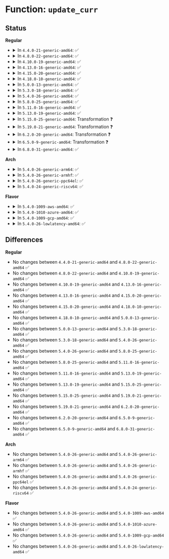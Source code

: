 # Function: <code>update_curr</code>

## Status
<b>Regular</b>
<ul>
<li>
<details>
<summary>In <code>4.4.0-21-generic-amd64</code>: ✅</summary>

```c
void update_curr(struct cfs_rq * cfs_rq)
```

```json
{
  "name": "update_curr",
  "collision_type": "Unique Static",
  "inline_type": "No",
  "funcs": [
    {
      "addr": 18446744071579585088,
      "name": "update_curr",
      "external": false,
      "loc": "kernel/sched/fair.c:701",
      "file": "kernel/sched/fair.c",
      "inline": "seen, unknown",
      "caller_inline": [],
      "caller_func": [
        "kernel/sched/fair.c:update_curr_fair",
        "kernel/sched/fair.c:update_cfs_shares",
        "kernel/sched/fair.c:task_fork_fair",
        "kernel/sched/fair.c:yield_task_fair",
        "kernel/sched/fair.c:check_preempt_wakeup",
        "kernel/sched/fair.c:dequeue_entity",
        "kernel/sched/fair.c:enqueue_entity",
        "kernel/sched/fair.c:put_prev_entity",
        "kernel/sched/fair.c:task_tick_fair",
        "kernel/sched/fair.c:pick_next_task_fair"
      ]
    }
  ],
  "symbols": [
    {
      "addr": 18446744071579585088,
      "name": "update_curr",
      "section": ".text",
      "bind": "STB_LOCAL",
      "size": 351
    }
  ]
}
```
</details>
</li>
<li>
<details>
<summary>In <code>4.8.0-22-generic-amd64</code>: ✅</summary>

```c
void update_curr(struct cfs_rq * cfs_rq)
```

```json
{
  "name": "update_curr",
  "collision_type": "Unique Static",
  "inline_type": "No",
  "funcs": [
    {
      "addr": 18446744071579596192,
      "name": "update_curr",
      "external": false,
      "loc": "kernel/sched/fair.c:783",
      "file": "kernel/sched/fair.c",
      "inline": "seen, unknown",
      "caller_inline": [],
      "caller_func": [
        "kernel/sched/fair.c:task_fork_fair",
        "kernel/sched/fair.c:task_tick_fair",
        "kernel/sched/fair.c:yield_task_fair",
        "kernel/sched/fair.c:pick_next_task_fair",
        "kernel/sched/fair.c:check_preempt_wakeup",
        "kernel/sched/fair.c:put_prev_entity",
        "kernel/sched/fair.c:dequeue_entity",
        "kernel/sched/fair.c:enqueue_entity",
        "kernel/sched/fair.c:update_cfs_shares",
        "kernel/sched/fair.c:update_curr_fair"
      ]
    }
  ],
  "symbols": [
    {
      "addr": 18446744071579596192,
      "name": "update_curr",
      "section": ".text",
      "bind": "STB_LOCAL",
      "size": 368
    }
  ]
}
```
</details>
</li>
<li>
<details>
<summary>In <code>4.10.0-19-generic-amd64</code>: ✅</summary>

```c
void update_curr(struct cfs_rq * cfs_rq)
```

```json
{
  "name": "update_curr",
  "collision_type": "Unique Static",
  "inline_type": "No",
  "funcs": [
    {
      "addr": 18446744071579629744,
      "name": "update_curr",
      "external": false,
      "loc": "kernel/sched/fair.c:842",
      "file": "kernel/sched/fair.c",
      "inline": "seen, unknown",
      "caller_inline": [],
      "caller_func": [
        "kernel/sched/fair.c:task_fork_fair",
        "kernel/sched/fair.c:task_tick_fair",
        "kernel/sched/fair.c:yield_task_fair",
        "kernel/sched/fair.c:pick_next_task_fair",
        "kernel/sched/fair.c:check_preempt_wakeup",
        "kernel/sched/fair.c:put_prev_entity",
        "kernel/sched/fair.c:dequeue_entity",
        "kernel/sched/fair.c:enqueue_entity",
        "kernel/sched/fair.c:update_cfs_shares",
        "kernel/sched/fair.c:update_curr_fair"
      ]
    }
  ],
  "symbols": [
    {
      "addr": 18446744071579629744,
      "name": "update_curr",
      "section": ".text",
      "bind": "STB_LOCAL",
      "size": 368
    }
  ]
}
```
</details>
</li>
<li>
<details>
<summary>In <code>4.13.0-16-generic-amd64</code>: ✅</summary>

```c
void update_curr(struct cfs_rq * cfs_rq)
```

```json
{
  "name": "update_curr",
  "collision_type": "Unique Static",
  "inline_type": "No",
  "funcs": [
    {
      "addr": 18446744071579611744,
      "name": "update_curr",
      "external": false,
      "loc": "kernel/sched/fair.c:839",
      "file": "kernel/sched/fair.c",
      "inline": "seen, unknown",
      "caller_inline": [],
      "caller_func": [
        "kernel/sched/fair.c:task_fork_fair",
        "kernel/sched/fair.c:task_tick_fair",
        "kernel/sched/fair.c:yield_task_fair",
        "kernel/sched/fair.c:pick_next_task_fair",
        "kernel/sched/fair.c:check_preempt_wakeup",
        "kernel/sched/fair.c:put_prev_entity",
        "kernel/sched/fair.c:dequeue_entity",
        "kernel/sched/fair.c:enqueue_entity",
        "kernel/sched/fair.c:enqueue_entity",
        "kernel/sched/fair.c:update_cfs_shares",
        "kernel/sched/fair.c:update_curr_fair"
      ]
    }
  ],
  "symbols": [
    {
      "addr": 18446744071579611744,
      "name": "update_curr",
      "section": ".text",
      "bind": "STB_LOCAL",
      "size": 429
    }
  ]
}
```
</details>
</li>
<li>
<details>
<summary>In <code>4.15.0-20-generic-amd64</code>: ✅</summary>

```c
void update_curr(struct cfs_rq * cfs_rq)
```

```json
{
  "name": "update_curr",
  "collision_type": "Unique Static",
  "inline_type": "No",
  "funcs": [
    {
      "addr": 18446744071579643392,
      "name": "update_curr",
      "external": false,
      "loc": "kernel/sched/fair.c:819",
      "file": "kernel/sched/fair.c",
      "inline": "seen, unknown",
      "caller_inline": [],
      "caller_func": [
        "kernel/sched/fair.c:task_fork_fair",
        "kernel/sched/fair.c:task_tick_fair",
        "kernel/sched/fair.c:yield_task_fair",
        "kernel/sched/fair.c:pick_next_task_fair",
        "kernel/sched/fair.c:check_preempt_wakeup",
        "kernel/sched/fair.c:put_prev_entity",
        "kernel/sched/fair.c:dequeue_entity",
        "kernel/sched/fair.c:enqueue_entity",
        "kernel/sched/fair.c:enqueue_entity",
        "kernel/sched/fair.c:reweight_entity",
        "kernel/sched/fair.c:update_curr_fair"
      ]
    }
  ],
  "symbols": [
    {
      "addr": 18446744071579643392,
      "name": "update_curr",
      "section": ".text",
      "bind": "STB_LOCAL",
      "size": 461
    }
  ]
}
```
</details>
</li>
<li>
<details>
<summary>In <code>4.18.0-10-generic-amd64</code>: ✅</summary>

```c
void update_curr(struct cfs_rq * cfs_rq)
```

```json
{
  "name": "update_curr",
  "collision_type": "Unique Static",
  "inline_type": "No",
  "funcs": [
    {
      "addr": 18446744071579669200,
      "name": "update_curr",
      "external": false,
      "loc": "kernel/sched/fair.c:806",
      "file": "kernel/sched/fair.c",
      "inline": "seen, unknown",
      "caller_inline": [],
      "caller_func": [
        "kernel/sched/fair.c:task_fork_fair",
        "kernel/sched/fair.c:task_tick_fair",
        "kernel/sched/fair.c:yield_task_fair",
        "kernel/sched/fair.c:pick_next_task_fair",
        "kernel/sched/fair.c:check_preempt_wakeup",
        "kernel/sched/fair.c:put_prev_entity",
        "kernel/sched/fair.c:dequeue_entity",
        "kernel/sched/fair.c:enqueue_entity",
        "kernel/sched/fair.c:enqueue_entity",
        "kernel/sched/fair.c:reweight_entity",
        "kernel/sched/fair.c:update_curr_fair"
      ]
    }
  ],
  "symbols": [
    {
      "addr": 18446744071579669200,
      "name": "update_curr",
      "section": ".text",
      "bind": "STB_LOCAL",
      "size": 481
    }
  ]
}
```
</details>
</li>
<li>
<details>
<summary>In <code>5.0.0-13-generic-amd64</code>: ✅</summary>

```c
void update_curr(struct cfs_rq * cfs_rq)
```

```json
{
  "name": "update_curr",
  "collision_type": "Unique Static",
  "inline_type": "No",
  "funcs": [
    {
      "addr": 18446744071579711168,
      "name": "update_curr",
      "external": false,
      "loc": "kernel/sched/fair.c:802",
      "file": "kernel/sched/fair.c",
      "inline": "seen, unknown",
      "caller_inline": [],
      "caller_func": [
        "kernel/sched/fair.c:task_fork_fair",
        "kernel/sched/fair.c:task_tick_fair",
        "kernel/sched/fair.c:yield_task_fair",
        "kernel/sched/fair.c:pick_next_task_fair",
        "kernel/sched/fair.c:check_preempt_wakeup",
        "kernel/sched/fair.c:put_prev_entity",
        "kernel/sched/fair.c:dequeue_entity",
        "kernel/sched/fair.c:enqueue_entity",
        "kernel/sched/fair.c:enqueue_entity",
        "kernel/sched/fair.c:reweight_entity",
        "kernel/sched/fair.c:update_curr_fair"
      ]
    }
  ],
  "symbols": [
    {
      "addr": 18446744071579711168,
      "name": "update_curr",
      "section": ".text",
      "bind": "STB_LOCAL",
      "size": 465
    }
  ]
}
```
</details>
</li>
<li>
<details>
<summary>In <code>5.3.0-18-generic-amd64</code>: ✅</summary>

```c
void update_curr(struct cfs_rq * cfs_rq)
```

```json
{
  "name": "update_curr",
  "collision_type": "Unique Static",
  "inline_type": "No",
  "funcs": [
    {
      "addr": 18446744071579741104,
      "name": "update_curr",
      "external": false,
      "loc": "kernel/sched/fair.c:834",
      "file": "kernel/sched/fair.c",
      "inline": "seen, unknown",
      "caller_inline": [],
      "caller_func": [
        "kernel/sched/fair.c:task_fork_fair",
        "kernel/sched/fair.c:task_tick_fair",
        "kernel/sched/fair.c:yield_task_fair",
        "kernel/sched/fair.c:pick_next_task_fair",
        "kernel/sched/fair.c:check_preempt_wakeup",
        "kernel/sched/fair.c:put_prev_entity",
        "kernel/sched/fair.c:dequeue_entity",
        "kernel/sched/fair.c:enqueue_entity",
        "kernel/sched/fair.c:enqueue_entity",
        "kernel/sched/fair.c:reweight_entity",
        "kernel/sched/fair.c:update_curr_fair"
      ]
    }
  ],
  "symbols": [
    {
      "addr": 18446744071579741104,
      "name": "update_curr",
      "section": ".text",
      "bind": "STB_LOCAL",
      "size": 481
    }
  ]
}
```
</details>
</li>
<li>
<details>
<summary>In <code>5.4.0-26-generic-amd64</code>: ✅</summary>

```c
void update_curr(struct cfs_rq * cfs_rq)
```

```json
{
  "name": "update_curr",
  "collision_type": "Unique Static",
  "inline_type": "No",
  "funcs": [
    {
      "addr": 18446744071579781840,
      "name": "update_curr",
      "external": false,
      "loc": "kernel/sched/fair.c:833",
      "file": "kernel/sched/fair.c",
      "inline": "seen, unknown",
      "caller_inline": [],
      "caller_func": [
        "kernel/sched/fair.c:task_fork_fair",
        "kernel/sched/fair.c:task_tick_fair",
        "kernel/sched/fair.c:yield_task_fair",
        "kernel/sched/fair.c:pick_next_task_fair",
        "kernel/sched/fair.c:check_preempt_wakeup",
        "kernel/sched/fair.c:put_prev_entity",
        "kernel/sched/fair.c:dequeue_entity",
        "kernel/sched/fair.c:enqueue_entity",
        "kernel/sched/fair.c:enqueue_entity",
        "kernel/sched/fair.c:reweight_entity",
        "kernel/sched/fair.c:update_curr_fair"
      ]
    }
  ],
  "symbols": [
    {
      "addr": 18446744071579781840,
      "name": "update_curr",
      "section": ".text",
      "bind": "STB_LOCAL",
      "size": 480
    }
  ]
}
```
</details>
</li>
<li>
<details>
<summary>In <code>5.8.0-25-generic-amd64</code>: ✅</summary>

```c
void update_curr(struct cfs_rq * cfs_rq)
```

```json
{
  "name": "update_curr",
  "collision_type": "Unique Static",
  "inline_type": "No",
  "funcs": [
    {
      "addr": 18446744071579820256,
      "name": "update_curr",
      "external": false,
      "loc": "kernel/sched/fair.c:844",
      "file": "kernel/sched/fair.c",
      "inline": "seen, unknown",
      "caller_inline": [],
      "caller_func": [
        "kernel/sched/fair.c:task_fork_fair",
        "kernel/sched/fair.c:task_tick_fair",
        "kernel/sched/fair.c:yield_task_fair",
        "kernel/sched/fair.c:pick_next_task_fair",
        "kernel/sched/fair.c:check_preempt_wakeup",
        "kernel/sched/fair.c:put_prev_entity",
        "kernel/sched/fair.c:dequeue_entity",
        "kernel/sched/fair.c:enqueue_entity",
        "kernel/sched/fair.c:enqueue_entity",
        "kernel/sched/fair.c:reweight_entity",
        "kernel/sched/fair.c:update_curr_fair"
      ]
    }
  ],
  "symbols": [
    {
      "addr": 18446744071579820256,
      "name": "update_curr",
      "section": ".text",
      "bind": "STB_LOCAL",
      "size": 480
    }
  ]
}
```
</details>
</li>
<li>
<details>
<summary>In <code>5.11.0-16-generic-amd64</code>: ✅</summary>

```c
void update_curr(struct cfs_rq * cfs_rq)
```

```json
{
  "name": "update_curr",
  "collision_type": "Unique Static",
  "inline_type": "No",
  "funcs": [
    {
      "addr": 18446744071579811584,
      "name": "update_curr",
      "external": false,
      "loc": "kernel/sched/fair.c:842",
      "file": "kernel/sched/fair.c",
      "inline": "seen, unknown",
      "caller_inline": [],
      "caller_func": [
        "kernel/sched/fair.c:task_fork_fair",
        "kernel/sched/fair.c:task_tick_fair",
        "kernel/sched/fair.c:yield_task_fair",
        "kernel/sched/fair.c:pick_next_task_fair",
        "kernel/sched/fair.c:check_preempt_wakeup",
        "kernel/sched/fair.c:put_prev_entity",
        "kernel/sched/fair.c:dequeue_entity",
        "kernel/sched/fair.c:enqueue_entity",
        "kernel/sched/fair.c:enqueue_entity",
        "kernel/sched/fair.c:reweight_entity",
        "kernel/sched/fair.c:update_curr_fair"
      ]
    }
  ],
  "symbols": [
    {
      "addr": 18446744071579811584,
      "name": "update_curr",
      "section": ".text",
      "bind": "STB_LOCAL",
      "size": 444
    }
  ]
}
```
</details>
</li>
<li>
<details>
<summary>In <code>5.13.0-19-generic-amd64</code>: ✅</summary>

```c
void update_curr(struct cfs_rq * cfs_rq)
```

```json
{
  "name": "update_curr",
  "collision_type": "Unique Static",
  "inline_type": "No",
  "funcs": [
    {
      "addr": 18446744071579822240,
      "name": "update_curr",
      "external": false,
      "loc": "kernel/sched/fair.c:839",
      "file": "kernel/sched/fair.c",
      "inline": "seen, unknown",
      "caller_inline": [],
      "caller_func": [
        "kernel/sched/fair.c:task_fork_fair",
        "kernel/sched/fair.c:task_tick_fair",
        "kernel/sched/fair.c:yield_task_fair",
        "kernel/sched/fair.c:pick_next_task_fair",
        "kernel/sched/fair.c:check_preempt_wakeup",
        "kernel/sched/fair.c:put_prev_entity",
        "kernel/sched/fair.c:dequeue_entity",
        "kernel/sched/fair.c:enqueue_entity",
        "kernel/sched/fair.c:enqueue_entity",
        "kernel/sched/fair.c:reweight_entity",
        "kernel/sched/fair.c:update_curr_fair"
      ]
    }
  ],
  "symbols": [
    {
      "addr": 18446744071579822240,
      "name": "update_curr",
      "section": ".text",
      "bind": "STB_LOCAL",
      "size": 443
    }
  ]
}
```
</details>
</li>
<li>
<details>
<summary>In <code>5.15.0-25-generic-amd64</code>: Transformation ❓</summary>

```c
void update_curr(struct cfs_rq * cfs_rq)
```

```json
{
  "name": "update_curr",
  "collision_type": "Unique Static",
  "inline_type": "No",
  "funcs": [
    {
      "addr": 0,
      "name": "update_curr",
      "external": false,
      "loc": "kernel/sched/fair.c:825",
      "file": "kernel/sched/fair.c",
      "inline": "seen, unknown",
      "caller_inline": [],
      "caller_func": [
        "kernel/sched/fair.c:task_fork_fair",
        "kernel/sched/fair.c:task_tick_fair",
        "kernel/sched/fair.c:yield_task_fair",
        "kernel/sched/fair.c:pick_next_task_fair",
        "kernel/sched/fair.c:pick_task_fair",
        "kernel/sched/fair.c:check_preempt_wakeup",
        "kernel/sched/fair.c:put_prev_entity",
        "kernel/sched/fair.c:dequeue_entity",
        "kernel/sched/fair.c:enqueue_entity",
        "kernel/sched/fair.c:enqueue_entity",
        "kernel/sched/fair.c:reweight_entity",
        "kernel/sched/fair.c:update_curr_fair"
      ]
    }
  ],
  "symbols": [
    {
      "addr": 18446744071579922160,
      "name": "update_curr",
      "section": ".text",
      "bind": "STB_LOCAL",
      "size": 449
    },
    {
      "addr": 18446744071592109101,
      "name": "update_curr.cold",
      "section": ".text",
      "bind": "STB_LOCAL",
      "size": 21
    }
  ]
}
```
</details>
</li>
<li>
<details>
<summary>In <code>5.19.0-21-generic-amd64</code>: Transformation ❓</summary>

```c
void update_curr(struct cfs_rq * cfs_rq)
```

```json
{
  "name": "update_curr",
  "collision_type": "Unique Static",
  "inline_type": "No",
  "funcs": [
    {
      "addr": 0,
      "name": "update_curr",
      "external": false,
      "loc": "kernel/sched/fair.c:888",
      "file": "kernel/sched/fair.c",
      "inline": "seen, unknown",
      "caller_inline": [],
      "caller_func": [
        "kernel/sched/fair.c:task_fork_fair",
        "kernel/sched/fair.c:task_tick_fair",
        "kernel/sched/fair.c:yield_task_fair",
        "kernel/sched/fair.c:pick_next_task_fair",
        "kernel/sched/fair.c:pick_task_fair",
        "kernel/sched/fair.c:check_preempt_wakeup",
        "kernel/sched/fair.c:put_prev_entity",
        "kernel/sched/fair.c:dequeue_entity",
        "kernel/sched/fair.c:enqueue_entity",
        "kernel/sched/fair.c:enqueue_entity",
        "kernel/sched/fair.c:reweight_entity",
        "kernel/sched/fair.c:update_curr_fair"
      ]
    }
  ],
  "symbols": [
    {
      "addr": 18446744071580041296,
      "name": "update_curr",
      "section": ".text",
      "bind": "STB_LOCAL",
      "size": 518
    },
    {
      "addr": 18446744071593876741,
      "name": "update_curr.cold",
      "section": ".text",
      "bind": "STB_LOCAL",
      "size": 21
    }
  ]
}
```
</details>
</li>
<li>
<details>
<summary>In <code>6.2.0-20-generic-amd64</code>: Transformation ❓</summary>

```c
void update_curr(struct cfs_rq * cfs_rq)
```

```json
{
  "name": "update_curr",
  "collision_type": "Unique Static",
  "inline_type": "No",
  "funcs": [
    {
      "addr": 0,
      "name": "update_curr",
      "external": false,
      "loc": "kernel/sched/fair.c:897",
      "file": "kernel/sched/fair.c",
      "inline": "seen, unknown",
      "caller_inline": [],
      "caller_func": [
        "kernel/sched/fair.c:task_fork_fair",
        "kernel/sched/fair.c:task_tick_fair",
        "kernel/sched/fair.c:yield_task_fair",
        "kernel/sched/fair.c:pick_next_task_fair",
        "kernel/sched/fair.c:pick_task_fair",
        "kernel/sched/fair.c:check_preempt_wakeup",
        "kernel/sched/fair.c:put_prev_entity",
        "kernel/sched/fair.c:dequeue_entity",
        "kernel/sched/fair.c:enqueue_entity",
        "kernel/sched/fair.c:enqueue_entity",
        "kernel/sched/fair.c:reweight_entity",
        "kernel/sched/fair.c:update_curr_fair"
      ]
    }
  ],
  "symbols": [
    {
      "addr": 18446744071580205040,
      "name": "update_curr",
      "section": ".text",
      "bind": "STB_LOCAL",
      "size": 515
    },
    {
      "addr": 18446744071595978619,
      "name": "update_curr.cold",
      "section": ".text",
      "bind": "STB_LOCAL",
      "size": 21
    }
  ]
}
```
</details>
</li>
<li>
<details>
<summary>In <code>6.5.0-9-generic-amd64</code>: Transformation ❓</summary>

```c
void update_curr(struct cfs_rq * cfs_rq)
```

```json
{
  "name": "update_curr",
  "collision_type": "Unique Static",
  "inline_type": "No",
  "funcs": [
    {
      "addr": 0,
      "name": "update_curr",
      "external": false,
      "loc": "kernel/sched/fair.c:897",
      "file": "kernel/sched/fair.c",
      "inline": "seen, unknown",
      "caller_inline": [],
      "caller_func": [
        "kernel/sched/fair.c:task_fork_fair",
        "kernel/sched/fair.c:task_tick_fair",
        "kernel/sched/fair.c:yield_task_fair",
        "kernel/sched/fair.c:pick_next_task_fair",
        "kernel/sched/fair.c:pick_task_fair",
        "kernel/sched/fair.c:check_preempt_wakeup",
        "kernel/sched/fair.c:put_prev_entity",
        "kernel/sched/fair.c:dequeue_entity",
        "kernel/sched/fair.c:enqueue_entity",
        "kernel/sched/fair.c:enqueue_entity",
        "kernel/sched/fair.c:reweight_entity",
        "kernel/sched/fair.c:update_curr_fair"
      ]
    }
  ],
  "symbols": [
    {
      "addr": 18446744071580263040,
      "name": "update_curr",
      "section": ".text",
      "bind": "STB_LOCAL",
      "size": 515
    },
    {
      "addr": 18446744071596496538,
      "name": "update_curr.cold",
      "section": ".text",
      "bind": "STB_LOCAL",
      "size": 21
    }
  ]
}
```
</details>
</li>
<li>
<details>
<summary>In <code>6.8.0-31-generic-amd64</code>: ✅</summary>

```c
void update_curr(struct cfs_rq * cfs_rq)
```

```json
{
  "name": "update_curr",
  "collision_type": "Unique Static",
  "inline_type": "No",
  "funcs": [
    {
      "addr": 18446744071580305936,
      "name": "update_curr",
      "external": false,
      "loc": "kernel/sched/fair.c:1156",
      "file": "kernel/sched/fair.c",
      "inline": "seen, unknown",
      "caller_inline": [],
      "caller_func": [
        "kernel/sched/fair.c:task_fork_fair",
        "kernel/sched/fair.c:task_tick_fair",
        "kernel/sched/fair.c:yield_task_fair",
        "kernel/sched/fair.c:pick_next_task_fair",
        "kernel/sched/fair.c:pick_task_fair",
        "kernel/sched/fair.c:check_preempt_wakeup_fair",
        "kernel/sched/fair.c:put_prev_entity",
        "kernel/sched/fair.c:dequeue_entity",
        "kernel/sched/fair.c:enqueue_entity",
        "kernel/sched/fair.c:enqueue_entity",
        "kernel/sched/fair.c:reweight_entity",
        "kernel/sched/fair.c:update_curr_fair"
      ]
    }
  ],
  "symbols": [
    {
      "addr": 18446744071580305936,
      "name": "update_curr",
      "section": ".text",
      "bind": "STB_LOCAL",
      "size": 522
    }
  ]
}
```
</details>
</li>
</ul>
<b>Arch</b>
<ul>
<li>
<details>
<summary>In <code>5.4.0-26-generic-arm64</code>: ✅</summary>

```c
void update_curr(struct cfs_rq * cfs_rq)
```

```json
{
  "name": "update_curr",
  "collision_type": "Unique Static",
  "inline_type": "No",
  "funcs": [
    {
      "addr": 18446603336490960904,
      "name": "update_curr",
      "external": false,
      "loc": "kernel/sched/fair.c:833",
      "file": "kernel/sched/fair.c",
      "inline": "seen, unknown",
      "caller_inline": [],
      "caller_func": [
        "kernel/sched/fair.c:task_fork_fair",
        "kernel/sched/fair.c:task_tick_fair",
        "kernel/sched/fair.c:yield_task_fair",
        "kernel/sched/fair.c:pick_next_task_fair",
        "kernel/sched/fair.c:check_preempt_wakeup",
        "kernel/sched/fair.c:put_prev_entity",
        "kernel/sched/fair.c:dequeue_entity",
        "kernel/sched/fair.c:enqueue_entity",
        "kernel/sched/fair.c:enqueue_entity",
        "kernel/sched/fair.c:reweight_entity",
        "kernel/sched/fair.c:update_curr_fair"
      ]
    }
  ],
  "symbols": [
    {
      "addr": 18446603336490960904,
      "name": "update_curr",
      "section": ".text",
      "bind": "STB_LOCAL",
      "size": 520
    }
  ]
}
```
</details>
</li>
<li>
<details>
<summary>In <code>5.4.0-26-generic-armhf</code>: ✅</summary>

```c
void update_curr(struct cfs_rq * cfs_rq)
```

```json
{
  "name": "update_curr",
  "collision_type": "Unique Static",
  "inline_type": "No",
  "funcs": [
    {
      "addr": 3224969464,
      "name": "update_curr",
      "external": false,
      "loc": "kernel/sched/fair.c:833",
      "file": "kernel/sched/fair.c",
      "inline": "seen, unknown",
      "caller_inline": [],
      "caller_func": [
        "kernel/sched/fair.c:task_fork_fair",
        "kernel/sched/fair.c:task_tick_fair",
        "kernel/sched/fair.c:yield_task_fair",
        "kernel/sched/fair.c:pick_next_task_fair",
        "kernel/sched/fair.c:check_preempt_wakeup",
        "kernel/sched/fair.c:put_prev_entity",
        "kernel/sched/fair.c:dequeue_entity",
        "kernel/sched/fair.c:enqueue_entity",
        "kernel/sched/fair.c:enqueue_entity",
        "kernel/sched/fair.c:reweight_entity",
        "kernel/sched/fair.c:update_curr_fair"
      ]
    }
  ],
  "symbols": [
    {
      "addr": 3224969464,
      "name": "update_curr",
      "section": ".text",
      "bind": "STB_LOCAL",
      "size": 700
    }
  ]
}
```
</details>
</li>
<li>
<details>
<summary>In <code>5.4.0-26-generic-ppc64el</code>: ✅</summary>

```c
void update_curr(struct cfs_rq * cfs_rq)
```

```json
{
  "name": "update_curr",
  "collision_type": "Unique Static",
  "inline_type": "No",
  "funcs": [
    {
      "addr": 13835058055283825152,
      "name": "update_curr",
      "external": false,
      "loc": "kernel/sched/fair.c:833",
      "file": "kernel/sched/fair.c",
      "inline": "seen, unknown",
      "caller_inline": [],
      "caller_func": [
        "kernel/sched/fair.c:task_fork_fair",
        "kernel/sched/fair.c:task_tick_fair",
        "kernel/sched/fair.c:yield_task_fair",
        "kernel/sched/fair.c:pick_next_task_fair",
        "kernel/sched/fair.c:check_preempt_wakeup",
        "kernel/sched/fair.c:put_prev_entity",
        "kernel/sched/fair.c:dequeue_entity",
        "kernel/sched/fair.c:enqueue_entity",
        "kernel/sched/fair.c:enqueue_entity",
        "kernel/sched/fair.c:reweight_entity",
        "kernel/sched/fair.c:update_curr_fair"
      ]
    }
  ],
  "symbols": [
    {
      "addr": 13835058055283825152,
      "name": "update_curr",
      "section": ".text",
      "bind": "STB_LOCAL",
      "size": 744
    }
  ]
}
```
</details>
</li>
<li>
<details>
<summary>In <code>5.4.0-24-generic-riscv64</code>: ✅</summary>

```c
void update_curr(struct cfs_rq * cfs_rq)
```

```json
{
  "name": "update_curr",
  "collision_type": "Unique Static",
  "inline_type": "No",
  "funcs": [
    {
      "addr": 18446743936271586332,
      "name": "update_curr",
      "external": false,
      "loc": "kernel/sched/fair.c:833",
      "file": "kernel/sched/fair.c",
      "inline": "seen, unknown",
      "caller_inline": [],
      "caller_func": [
        "kernel/sched/fair.c:task_fork_fair",
        "kernel/sched/fair.c:task_tick_fair",
        "kernel/sched/fair.c:yield_task_fair",
        "kernel/sched/fair.c:pick_next_task_fair",
        "kernel/sched/fair.c:check_preempt_wakeup",
        "kernel/sched/fair.c:put_prev_entity",
        "kernel/sched/fair.c:dequeue_entity",
        "kernel/sched/fair.c:enqueue_entity",
        "kernel/sched/fair.c:enqueue_entity",
        "kernel/sched/fair.c:enqueue_entity",
        "kernel/sched/fair.c:reweight_entity",
        "kernel/sched/fair.c:update_curr_fair"
      ]
    }
  ],
  "symbols": [
    {
      "addr": 18446743936271586332,
      "name": "update_curr",
      "section": ".text",
      "bind": "STB_LOCAL",
      "size": 432
    }
  ]
}
```
</details>
</li>
</ul>
<b>Flavor</b>
<ul>
<li>
<details>
<summary>In <code>5.4.0-1009-aws-amd64</code>: ✅</summary>

```c
void update_curr(struct cfs_rq * cfs_rq)
```

```json
{
  "name": "update_curr",
  "collision_type": "Unique Static",
  "inline_type": "No",
  "funcs": [
    {
      "addr": 18446744071579757696,
      "name": "update_curr",
      "external": false,
      "loc": "kernel/sched/fair.c:833",
      "file": "kernel/sched/fair.c",
      "inline": "seen, unknown",
      "caller_inline": [],
      "caller_func": [
        "kernel/sched/fair.c:task_fork_fair",
        "kernel/sched/fair.c:task_tick_fair",
        "kernel/sched/fair.c:yield_task_fair",
        "kernel/sched/fair.c:pick_next_task_fair",
        "kernel/sched/fair.c:check_preempt_wakeup",
        "kernel/sched/fair.c:put_prev_entity",
        "kernel/sched/fair.c:dequeue_entity",
        "kernel/sched/fair.c:enqueue_entity",
        "kernel/sched/fair.c:enqueue_entity",
        "kernel/sched/fair.c:reweight_entity",
        "kernel/sched/fair.c:update_curr_fair"
      ]
    }
  ],
  "symbols": [
    {
      "addr": 18446744071579757696,
      "name": "update_curr",
      "section": ".text",
      "bind": "STB_LOCAL",
      "size": 480
    }
  ]
}
```
</details>
</li>
<li>
<details>
<summary>In <code>5.4.0-1010-azure-amd64</code>: ✅</summary>

```c
void update_curr(struct cfs_rq * cfs_rq)
```

```json
{
  "name": "update_curr",
  "collision_type": "Unique Static",
  "inline_type": "No",
  "funcs": [
    {
      "addr": 18446744071579688080,
      "name": "update_curr",
      "external": false,
      "loc": "kernel/sched/fair.c:833",
      "file": "kernel/sched/fair.c",
      "inline": "seen, unknown",
      "caller_inline": [],
      "caller_func": [
        "kernel/sched/fair.c:task_fork_fair",
        "kernel/sched/fair.c:task_tick_fair",
        "kernel/sched/fair.c:yield_task_fair",
        "kernel/sched/fair.c:pick_next_task_fair",
        "kernel/sched/fair.c:check_preempt_wakeup",
        "kernel/sched/fair.c:put_prev_entity",
        "kernel/sched/fair.c:dequeue_entity",
        "kernel/sched/fair.c:enqueue_entity",
        "kernel/sched/fair.c:enqueue_entity",
        "kernel/sched/fair.c:reweight_entity",
        "kernel/sched/fair.c:update_curr_fair"
      ]
    }
  ],
  "symbols": [
    {
      "addr": 18446744071579688080,
      "name": "update_curr",
      "section": ".text",
      "bind": "STB_LOCAL",
      "size": 480
    }
  ]
}
```
</details>
</li>
<li>
<details>
<summary>In <code>5.4.0-1009-gcp-amd64</code>: ✅</summary>

```c
void update_curr(struct cfs_rq * cfs_rq)
```

```json
{
  "name": "update_curr",
  "collision_type": "Unique Static",
  "inline_type": "No",
  "funcs": [
    {
      "addr": 18446744071579742208,
      "name": "update_curr",
      "external": false,
      "loc": "kernel/sched/fair.c:833",
      "file": "kernel/sched/fair.c",
      "inline": "seen, unknown",
      "caller_inline": [],
      "caller_func": [
        "kernel/sched/fair.c:task_fork_fair",
        "kernel/sched/fair.c:task_tick_fair",
        "kernel/sched/fair.c:yield_task_fair",
        "kernel/sched/fair.c:pick_next_task_fair",
        "kernel/sched/fair.c:check_preempt_wakeup",
        "kernel/sched/fair.c:put_prev_entity",
        "kernel/sched/fair.c:dequeue_entity",
        "kernel/sched/fair.c:enqueue_entity",
        "kernel/sched/fair.c:enqueue_entity",
        "kernel/sched/fair.c:reweight_entity",
        "kernel/sched/fair.c:update_curr_fair"
      ]
    }
  ],
  "symbols": [
    {
      "addr": 18446744071579742208,
      "name": "update_curr",
      "section": ".text",
      "bind": "STB_LOCAL",
      "size": 480
    }
  ]
}
```
</details>
</li>
<li>
<details>
<summary>In <code>5.4.0-26-lowlatency-amd64</code>: ✅</summary>

```c
void update_curr(struct cfs_rq * cfs_rq)
```

```json
{
  "name": "update_curr",
  "collision_type": "Unique Static",
  "inline_type": "No",
  "funcs": [
    {
      "addr": 18446744071579790528,
      "name": "update_curr",
      "external": false,
      "loc": "kernel/sched/fair.c:833",
      "file": "kernel/sched/fair.c",
      "inline": "seen, unknown",
      "caller_inline": [],
      "caller_func": [
        "kernel/sched/fair.c:task_fork_fair",
        "kernel/sched/fair.c:task_tick_fair",
        "kernel/sched/fair.c:yield_task_fair",
        "kernel/sched/fair.c:pick_next_task_fair",
        "kernel/sched/fair.c:check_preempt_wakeup",
        "kernel/sched/fair.c:put_prev_entity",
        "kernel/sched/fair.c:dequeue_entity",
        "kernel/sched/fair.c:enqueue_entity",
        "kernel/sched/fair.c:enqueue_entity",
        "kernel/sched/fair.c:reweight_entity",
        "kernel/sched/fair.c:update_curr_fair"
      ]
    }
  ],
  "symbols": [
    {
      "addr": 18446744071579790528,
      "name": "update_curr",
      "section": ".text",
      "bind": "STB_LOCAL",
      "size": 515
    }
  ]
}
```
</details>
</li>
</ul>

## Differences
<b>Regular</b>
<ul>
<li>
No changes between <code>4.4.0-21-generic-amd64</code> and <code>4.8.0-22-generic-amd64</code> ✅
</li>
<li>
No changes between <code>4.8.0-22-generic-amd64</code> and <code>4.10.0-19-generic-amd64</code> ✅
</li>
<li>
No changes between <code>4.10.0-19-generic-amd64</code> and <code>4.13.0-16-generic-amd64</code> ✅
</li>
<li>
No changes between <code>4.13.0-16-generic-amd64</code> and <code>4.15.0-20-generic-amd64</code> ✅
</li>
<li>
No changes between <code>4.15.0-20-generic-amd64</code> and <code>4.18.0-10-generic-amd64</code> ✅
</li>
<li>
No changes between <code>4.18.0-10-generic-amd64</code> and <code>5.0.0-13-generic-amd64</code> ✅
</li>
<li>
No changes between <code>5.0.0-13-generic-amd64</code> and <code>5.3.0-18-generic-amd64</code> ✅
</li>
<li>
No changes between <code>5.3.0-18-generic-amd64</code> and <code>5.4.0-26-generic-amd64</code> ✅
</li>
<li>
No changes between <code>5.4.0-26-generic-amd64</code> and <code>5.8.0-25-generic-amd64</code> ✅
</li>
<li>
No changes between <code>5.8.0-25-generic-amd64</code> and <code>5.11.0-16-generic-amd64</code> ✅
</li>
<li>
No changes between <code>5.11.0-16-generic-amd64</code> and <code>5.13.0-19-generic-amd64</code> ✅
</li>
<li>
No changes between <code>5.13.0-19-generic-amd64</code> and <code>5.15.0-25-generic-amd64</code> ✅
</li>
<li>
No changes between <code>5.15.0-25-generic-amd64</code> and <code>5.19.0-21-generic-amd64</code> ✅
</li>
<li>
No changes between <code>5.19.0-21-generic-amd64</code> and <code>6.2.0-20-generic-amd64</code> ✅
</li>
<li>
No changes between <code>6.2.0-20-generic-amd64</code> and <code>6.5.0-9-generic-amd64</code> ✅
</li>
<li>
No changes between <code>6.5.0-9-generic-amd64</code> and <code>6.8.0-31-generic-amd64</code> ✅
</li>
</ul>
<b>Arch</b>
<ul>
<li>
No changes between <code>5.4.0-26-generic-amd64</code> and <code>5.4.0-26-generic-arm64</code> ✅
</li>
<li>
No changes between <code>5.4.0-26-generic-amd64</code> and <code>5.4.0-26-generic-armhf</code> ✅
</li>
<li>
No changes between <code>5.4.0-26-generic-amd64</code> and <code>5.4.0-26-generic-ppc64el</code> ✅
</li>
<li>
No changes between <code>5.4.0-26-generic-amd64</code> and <code>5.4.0-24-generic-riscv64</code> ✅
</li>
</ul>
<b>Flavor</b>
<ul>
<li>
No changes between <code>5.4.0-26-generic-amd64</code> and <code>5.4.0-1009-aws-amd64</code> ✅
</li>
<li>
No changes between <code>5.4.0-26-generic-amd64</code> and <code>5.4.0-1010-azure-amd64</code> ✅
</li>
<li>
No changes between <code>5.4.0-26-generic-amd64</code> and <code>5.4.0-1009-gcp-amd64</code> ✅
</li>
<li>
No changes between <code>5.4.0-26-generic-amd64</code> and <code>5.4.0-26-lowlatency-amd64</code> ✅
</li>
</ul>
